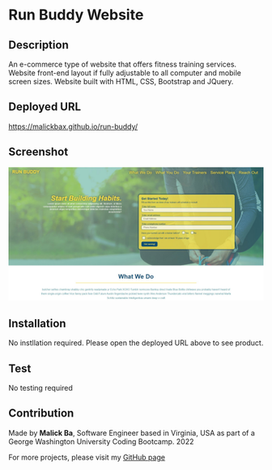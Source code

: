 # Run Buddy Website

## Description
An e-commerce type of website that offers fitness training services. Website front-end layout if fully adjustable to all computer and mobile screen sizes. Website built with HTML, CSS, Bootstrap and JQuery.

## Deployed URL
https://malickbax.github.io/run-buddy/

## Screenshot
![Homepage Screenshot](assets/images/screenshot.jpg)

## Installation
No instllation required. Please open the deployed URL above to see product. 

## Test
No testing required

## Contribution
Made by **Malick Ba**, Software Engineer based in Virginia, USA as part of a George Washington University Coding Bootcamp. 2022

For more projects, please visit my [GitHub page](https://github.com/malickbax)
